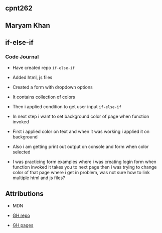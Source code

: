 ## cpnt262

## Maryam Khan

## if-else-if

### Code Journal

- Have created repo `if-else-if`
- Added html, js files 
- Created a form with dropdown options
- It contains collection of  colors
- Then i applied condition to get user input `if-else-if`
- In next step i want to set background color of page when function invoked
- First i applied color on text and when it was working i applied it on background 
- Also i am getting  print out output on console and form when color selected

- I was practicing form examples where i was creating login form when function invoked it takes you to next page then i was trying to change color of that page where i get in problem, was not sure how to link multiple html and js files?

## Attributions

- MDN


- [GH repo](https://github.com/maryambkhan/if-else-if)
- [GH pages](https://maryambkhan.github.io/if-else-if/)
